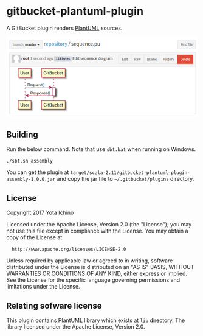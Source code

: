 gitbucket-plantuml-plugin
========
A GitBucket plugin renders [PlantUML](http://plantuml.com/) sources.

![screenshot01.png](screenshots/screenshot01.png "screenshot01.png")

Building
----
Run the below command. Note that use `sbt.bat` when running on Windows.

```
./sbt.sh assembly
```

You can get the plugin at `target/scala-2.11/gitbucket-plantuml-plugin-assembly-1.0.0.jar` and copy the jar file to `~/.gitbucket/plugins` directory.

License
----

   Copyright 2017 Yota Ichino

   Licensed under the Apache License, Version 2.0 (the "License");
   you may not use this file except in compliance with the License.
   You may obtain a copy of the License at

      http://www.apache.org/licenses/LICENSE-2.0

   Unless required by applicable law or agreed to in writing, software
   distributed under the License is distributed on an "AS IS" BASIS,
   WITHOUT WARRANTIES OR CONDITIONS OF ANY KIND, either express or implied.
   See the License for the specific language governing permissions and
   limitations under the License.

Relating sofware license
----

This plugin contains PlantUML library which exists at `lib` directory.
The library licensed under the Apache License, Version 2.0.
